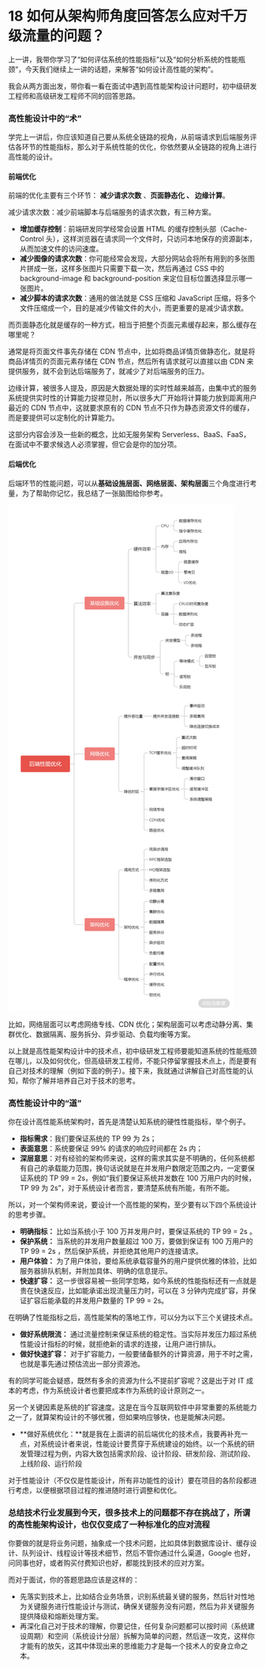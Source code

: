# 18 如何从架构师角度回答怎么应对千万级流量的问题？

上一讲，我带你学习了“如何评估系统的性能指标”以及“如何分析系统的性能瓶颈”，今天我们继续上一讲的话题，来解答“如何设计高性能的架构”。

我会从两方面出发，带你看一看在面试中遇到高性能架构设计问题时，初中级研发工程师和高级研发工程师不同的回答思路。

### 高性能设计中的“术”

学完上一讲后，你应该知道自己要从系统全链路的视角，从前端请求到后端服务评估各环节的性能指标，那么对于系统性能的优化，你依然要从全链路的视角上进行高性能的设计。

#### 前端优化

前端的优化主要有三个环节： **减少请求次数** 、**页面静态化 **、** 边缘计算**。

减少请求次数：减少前端脚本与后端服务的请求次数，有三种方案。

- **增加缓存控制**：前端研发同学经常会设置 HTML 的缓存控制头部（Cache-Control 头），这样浏览器在请求同一个文件时，只访问本地保存的资源副本，从而加速文件的访问速度。
- **减少图像的请求次数**：你可能经常会发现，大部分网站会将所有用到的多张图片拼成一张，这样多张图片只需要下载一次，然后再通过 CSS 中的 background-image 和 background-position 来定位目标位置选择显示哪一张图片。
- **减少脚本的请求次数**：通用的做法就是 CSS 压缩和 JavaScript 压缩，将多个文件压缩成一个，目的是减少传输文件的大小，而更重要的是减少请求数。

而页面静态化就是缓存的一种方式，相当于把整个页面元素缓存起来，那么缓存在哪里呢？

通常是将页面文件事先存储在 CDN 节点中，比如将商品详情页做静态化，就是将商品详情页的页面元素存储在 CDN 节点，然后所有请求就可以直接以由 CDN 来提供服务，就不会到达后端服务了，就减少了对后端服务的压力。

边缘计算，被很多人提及，原因是大数据处理的实时性越来越高，由集中式的服务系统提供实时性的计算能力捉襟见肘，所以很多大厂开始将计算能力放到距离用户最近的 CDN 节点中，这就要求原有的 CDN 节点不只作为静态资源文件的缓存，而是要提供可以定制化的计算能力。

这部分内容会涉及一些新的概念，比如无服务架构 Serverless、BaaS、FaaS，在面试中不要求候选人必须掌握，但它会是你的加分项。

#### 后端优化

后端环节的性能问题，可以从**基础设施层面、网络层面、架构层面**三个角度进行考量，为了帮助你记忆，我总结了一张脑图给你参考。

![后端性能优化.png](assets/Cgp9HWA72nKAYPRvAANwIbvVsWI066.png)

比如，网络层面可以考虑网络专线、CDN 优化；架构层面可以考虑动静分离、集群优化、数据隔离、服务拆分、异步驱动、负载均衡等方案。

以上就是高性能架构设计中的技术点，初中级研发工程师要能知道系统的性能瓶颈在哪儿，以及如何优化，但高级研发工程师，不能只停留掌握技术点上，而是要有自己对技术的理解（例如下面的例子）。接下来，我就通过讲解自己对高性能的认知，帮你了解并培养自己对于技术的思考。

### 高性能设计中的“道”

你在设计高性能系统架构时，首先是清楚认知系统的硬性性能指标，举个例子。

- **指标需求**：我们要保证系统的 TP 99 为 2s；
- **表面意思**：系统要保证 99% 的请求的响应时间都在 2s 内；
- **深层意思**：对有经验的架构师来说，这样的需求其实是不明确的，任何系统都有自己的承载能力范围，换句话说就是在并发用户数限定范围之内，一定要保证系统的 TP 99 = 2s，例如“我们要保证系统并发数在 100 万用户内的时候，TP 99 为 2s”，对于系统设计者而言，要清楚系统有所能，有所不能。

所以，对一个架构师来说，要设计一个高性能的架构，至少要有以下四个系统设计的思考步骤。

- **明确指标：** 比如当系统小于 100 万并发用户时，要保证系统的 TP 99 = 2s 。
- **保护系统：** 当系统的并发用户数量超过 100 万，要做到保证有 100 万用户的 TP 99 = 2s ，然后保护系统，并拒绝其他用户的连接请求。
- **用户体验：** 为了用户体验，要给系统承载容量外的用户提供优雅的体验，比如服务器排队机制，并附加具体、明确的信息提示。
- **快速扩容：** 这一步很容易被一些同学忽略，如今系统的性能指标还有一点就是贵在快速反应，比如能承诺出现流量压力时，可以在 3 分钟内完成扩容，并保证扩容后能承载的并发用户数量的 TP 99 = 2s。

在明确了性能指标之后，高性能架构的落地工作，可以分为以下三个关键技术点。

- **做好系统限流：** 通过流量控制来保证系统的稳定性。当实际并发压力超过系统性能设计指标的时候，就拒绝新的请求的连接，让用户进行排队。
- **做好快速扩容：** 对于扩容能力，一般要储备额外的计算资源，用于不时之需，也就是事先通过预估流出一部分资源池。

有的同学可能会疑惑，既然有多余的资源为什么不提前扩容呢？这是出于对 IT 成本的考虑，作为系统设计者也要把成本作为系统的设计原则之一。

另一个关键因素是系统的扩容速度。这是在当今互联网软件中非常重要的系统能力之一了，就算架构设计的不够优雅，但如果响应够快，也是能解决问题。

- \*\*做好系统优化：\*\*就是我在上面讲的前后端优化的技术点，我要再补充一点，对系统设计者来说，性能设计要贯穿于系统建设的始终。以一个系统的研发管理过程为例，内容大致包括需求阶段、设计阶段、研发阶段、测试阶段、上线阶段、运行阶段

对于性能设计（不仅仅是性能设计，所有非功能性的设计）要在项目的各阶段都进行考虑，以便根据项目过程的推进随时进行调整和优化。

### 总结**技术行业发展到今天，很多技术上的问题都不存在挑战了，所谓的高性能架构设计，也仅仅变成了一种标准化的应对流程**

你要做的就是将业务问题，抽象成一个技术问题，比如具体到数据库设计、缓存设计、队列设计、线程设计等技术细节，然后不管你通过什么渠道，Google 也好，问同事也好，或者购买付费知识也好，都能找到技术的应对方案。

而对于面试，你的答题思路应该是这样的：

- 先落实到技术上，比如结合业务场景，识别系统最关键的服务，然后针对性地为关键服务进行性能设计与测试，确保关键服务没有问题，然后为非关键服务提供降级和熔断处理方案。
- 再深化自己对于技术的理解，你要记住，任何复杂问题都可以按时间（系统建设周期）和空间（系统设计分层）拆解为简单的问题，然后逐一攻克，这样你才能有的放矢，这其中体现出来的思维能力才是每一个技术人的安身立命之本。
